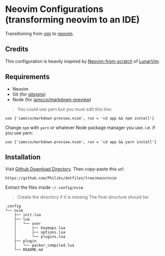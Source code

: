 # Neovim Configurations (transforming neovim to an IDE)
Transitioning from [vim](https://www.vim.org/) to [neovim](https://neovim.io/).

## Credits
This configuration is heavily inspired by [Neovim-from-scratch](https://github.com/LunarVim/Neovim-from-scratch) of [LunarVim](https://github.com/LunarVim).

## Requirements
- Neovim
- Git (for [gitsigns](https://github.com/lewis6991/gitsigns.nvim))
- Node (for [iamcco/markdown-preview](https://github.com/iamcco/markdown-preview.nvim))
> You could use yarn but you must edit this line:
```
use {'iamcco/markdown-preview.nvim', run = 'cd app && npm install'}
```
Change `npm` with `yarn` or whatever Node package manager you use. i.e. if you use yarn:
```
use {'iamcco/markdown-preview.nvim', run = 'cd app && yarn install'}
```

## Installation
Visit [Github Download Directory](https://download-directory.github.io/). Then copy-paste this url:
```
https://github.com/Philiks/dotfiles/tree/main/nvim
```
Extract the files inside `~/.config/nvim`
> Create the directory if it is missing
The final structure should be:
```
.config
└── nvim
    ├── init.lua
    ├── lua
    │   └── user
    │       ├── keymaps.lua
    │       ├── options.lua
    │       └── plugins.lua
    ├── plugin
    │   └── packer_compiled.lua
    └── README.md
```
